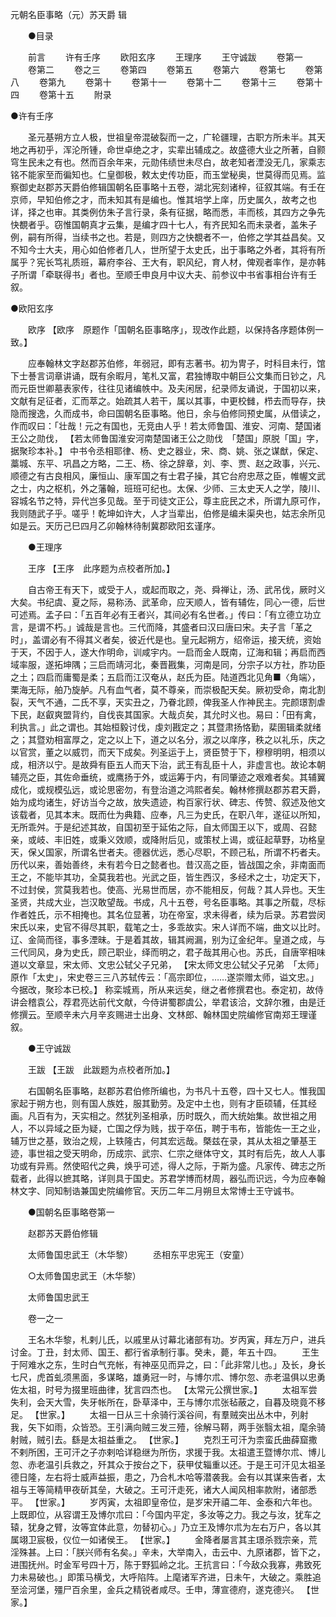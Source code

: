 <!-- { "loadSidebar": true } -->
元朝名臣事略（元）苏天爵 辑

　　●目录 

　　前言 
　　许有壬序 
　　欧阳玄序 
　　王理序 
　　王守诚跋 
　　卷第一 
　　卷第二 
　　卷之三 
　　卷第四 
　　卷第五 
　　卷第六 
　　卷第七 
　　卷第八 
　　卷第九 
　　卷第十 
　　卷第十一 
　　卷第十二 
　　卷第十三 
　　卷第十四 
　　卷第十五 
　　附录 


●许有壬序


　　圣元基朔方立人极，世祖皇帝混破裂而一之，广轮疆理，古职方所未半。其天地之再初乎，浑沦所锺，命世卓绝之才，实辈出辅成之。故盛德大业之所著，自颢穹生民未之有也。然而百余年来，元勋伟绩世未尽白，故老知者湮没无几，家乘志铭不能家至而徧知也。仁皇御极，敕太史传功臣，而玉堂秘奥，世莫得而见焉。监察御史赵郡苏天爵伯修辑国朝名臣事略十五卷，湖北宪刻诸梓，征叙其端。有壬在京师，早知伯修之才，而未知其有是编也。惟其培学上庠，历史属久，故考之也详，择之也审。其类例仿朱子言行录，条有征据，略而悉，丰而核，其四方之争先快覩者乎。窃惟国朝真才云集，是编才四十七人，有齐民知名而未录者，盖朱子例，嗣有所得，当续书之也。若是，则四方之快覩者不一，伯修之学其益昌矣。又不知今士大夫，用心如伯修者几人，世所望于太史氏，出于事略之外者，其将有所属乎？宪长笃礼质班，幕府李谷、王大有，职风纪，育人材，俾观者率作，是亦韩子所谓「牵联得书」者也。至顺壬申良月中议大夫、前参议中书省事相台许有壬叙。 

●欧阳玄序

　　欧序 【欧序　原题作「国朝名臣事略序」，现改作此题，以保持各序题体例一致。】 

　　应奉翰林文字赵郡苏伯修，年弱冠，即有志著书。初为冑子，时科目未行，馆下士諅言词章讲诵，既有余暇月，笔札又富，君独博取中朝巨公文集而日钞之，凡而元臣世卿墓表家传，往往见诸编帙中。及夫闲居，纪录师友诵说，于国初以来，文献有足征者，汇而萃之。始疏其人若干，属以其事，中更校雠，栉去而导存，抉隐而搜逸，久而成书，命曰国朝名臣事略。他日，余与伯修同预史属，从借读之，作而叹曰：「壮哉！元之有国也，无竞由人乎！若太师鲁国、淮安、河南、楚国诸王公之勋伐， 【若太师鲁国淮安河南楚国诸王公之勋伐　「楚国」原脱「国」字，据聚珍本补。】 中书令丞相耶律、杨、史之器业，宋、商、姚、张之谋猷，保定、藁城、东平、巩昌之方略，二王、杨、徐之辞章，刘、李、贾、赵之政事，兴元、顺德之有古良相风，廉恒山、康军国之有士君子操，其它台府忠荩之臣，帷幄文武之士，内之枢机，外之藩翰，班班可纪也。太保、少师、三太史天人之学，陵川、容城名节之特，异代岂多见哉。至于司徒文正公，尊主庇民之术，所谓九原可作，我则随武子乎。嗟乎！乾坤如许大，人才当辈出，伯修是编未渠央也，姑志余所见如是云。天历己巳四月乙卯翰林待制冀郡欧阳玄谨序。 

　　●王理序 

　　王序 【王序　此序题为点校者所加。】 

　　自古帝王有天下，或受于人，或起而取之，尧、舜禅让，汤、武吊伐，厥时义大矣。书纪虞、夏之际，易称汤、武革命，应天顺人，皆有辅佐，同心一德，后世可述焉。孟子曰：「五百年必有王者兴，其间必有名世者。」传曰：「有立德立功立言，是谓不朽。」诚哉是言也。三代而降，其盛者曰汉曰唐曰宋。夫子言「革之时」，盖谓必有不得其义者矣，彼近代是也。皇元起朔方，绍帝运，接天统，资始于天，不因于人，遂大作明命，训咸宇内。一启而金人既南，辽海和辑；再启而西域率服，遂拓坤隅；三启而靖河北，秦晋戡集，河南是同，分宗子以方社，胙功臣之土；四启而庸蜀是柔；五启而江汉奄从，赵氏为臣。陆道西北见角■〈角端〉，栗海无际，舶乃旋舻。凡有血气者，莫不尊亲，而崇极配天矣。厥初受命，南北割裂，天气不通，二氏不享，天实丑之，乃眷北顾，俾我圣人作神民主。完颜璟割虐下民，赵叡爽盟背约，自伐丧其国家。大哉贞矣，其允时义也。易曰：「田有禽，利执言。」此之谓也。其始桓毅讨伐，虔刘戡定之；其暨肃扬恪勤，棐圉辑柔就绪之；其暨劝相富厚之，定之以上下，道之以名分，淑之以庠序，秩之以礼乐，庆之以官赏，董之以威罚，而天下成矣。列圣运于上，贤臣赞于下，穆穆明明，相须以成，相济以宁。是故舜有臣五人而天下治，武王有乱臣十人，非虚言也。故论本朝辅亮之臣，其佐命垂统，或鹰扬于外，或运筹于内，有同肇迹之艰难者矣。其辅翼成化，或规模弘远，或论思密勿，有登治道之鸿熙者矣。翰林修撰赵郡苏君天爵，始为成均诸生，好访当今之故，放失遗迹，构百家行状、碑志、传赞、叙述及他文该载者，见其本末。既而仕为典籍、应奉，凡三为史氏，在职八年，遂征以所知，无所乖舛。于是纪述其故，自国初至于延佑之际，自太师国王以下，或周、召懿亲，或岐、丰旧姓，或秉义效顺，或降附后见，或策杖上谒，或征起草野，功格皇天，保乂国家，所谓名世者夫。德器优远，悉心尽职，不顾己私，所谓不朽者夫。历代以来，善始善终，未有若今日之懿者也。昔汉高之臣，皆战国之余，非南面而王之，不能毕其功，全莫我若也。光武之臣，皆生西汉，多经术之士，功定天下，不过封侯，赏莫我若也。使高、光易世而居，亦不能相反，何哉？其人异也。天生圣贤，共成大业，岂汉敢望哉。书成，凡十五卷，号名臣事略。其事之所载，尽标作者姓氏，示不相掩也。其名位显著，功在帝室，求未得者，续为后录。苏君尝闵宋氏以来，史官不得尽其职，载笔之士，多乖故实。宋人详而不端，曲文以比时。辽、金简而径，事多湮昧。于是着其故，辑其阙漏，别为辽金纪年。皇道之成，与三代同风，身为史氏，顾己职业，绎而明之，君子哉其用心也。苏氏，自唐宰相味道以文章显，宋太师、文忠公轼父子兄弟， 【宋太师文忠公轼父子兄弟　「太师」原作「太史」，宋史卷三三八苏轼传云：「高宗即位，……遂崇赠太师，谥文忠。」今据改，聚珍本已校。】 称栾城焉，所从来远矣，继之者修撰君也。泰定初，故侍讲会稽袁公，荐君亮达前代文献，今侍讲蜀郡虞公，举君该洽，文辞尔雅，由是迁修撰云。至顺辛未六月辛亥赐进士出身、文林郎、翰林国史院编修官南郑王理谨叙。 

　　●王守诚跋 

　　王跋 【王跋　此跋题为点校者所加。】 

　　右国朝名臣事略，赵郡苏君伯修所编也，为书凡十五卷，四十又七人。惟我国家起于朔方也，则有国人族姓，服其勤劳。及定中土也，则有才臣硕辅，任其经画。凡百有为，天实相之。然犹列圣相承，历时既久，而大统始集。故世祖之用人，不以异域之臣为疑，亡国之俘为贱，拔于卒伍，聘于韦布，皆能佐一王之业，辅万世之基，致治之规，上轶隆古，何其宏远哉。槩兹在录，其从太祖之肇基王迹，事世祖之受天明命，历成宗、武宗、仁宗之继体守文，其时有后先，故人人事功或有异焉。然使昭代之典，焕乎可述，得人之际，于斯为盛。凡家传、碑志之所载者，此得以摭其略，详则具于国史。苏君学博而材周，器弘而识远，今为应奉翰林文字、同知制诰兼国史院编修官。天历二年二月朔旦太常博士王守诚书。 

　　●国朝名臣事略卷第一 

　　赵郡苏天爵伯修辑 

　　太师鲁国忠武王（木华黎） 
　　丞相东平忠宪王（安童） 

　　○太师鲁国忠武王（木华黎） 

　　太师鲁国忠武王 

　　卷一之一 

　　王名木华黎，札剌儿氏，以戚里从讨幕北诸部有功。岁丙寅，拜左万户，进兵讨金。丁丑，封太师、国王、都行省承制行事。癸未，薨，年五十四。 
　　王生于阿难水之东，生时白气充帐，有神巫见而异之，曰：「此非常儿也。」及长，身长七尺，虎首虬须黑面，多谋略，雄勇冠一时，与博尔朮、博尔忽、赤老温俱以忠勇佐太祖，时号为掇里班曲律，犹言四杰也。 【太常元公撰世家。】 
　　太祖军尝失利，会天大雪，失牙帐所在，卧草泽中，王与博尔朮张毡蔽之，自暮及晓竟不移足。 【世家。】 
　　太祖一日从三十余骑行溪谷间，有羣贼突出丛木中，列射我，矢下如雨，众皆恐。王引满向贼三发三殪，徐解马鞯，两手张翳太祖，麾余骑射贼，贼引去。繇是太祖益重之。 【世家。】 
　　克烈王可汗为柰蛮氏曲薛窟撒不剌所困，王可汗之子亦剌哈详稳继为所伤，求援于我。太祖遣王暨博尔朮、博儿忽、赤老温引兵救之，歼其众于按台之下，获甲仗辎重以还。于是王可汗见太祖圣德日隆，左右将士威声益振，患之，乃合札木哈等潜袭我。会有以其谋来告者，太祖与王等简精甲夜斫其垒，大破之。王可汗走死，诸大人闻风相率款附，诸部悉平。 【世家。】 
　　岁丙寅，太祖即皇帝位，是岁宋开禧二年、金泰和六年也。上既即位，从容谓王及博尔朮曰：「今国内平定，多汝等之力。我之与汝，犹车之辕，犹身之臂，汝等宜体此意，勿替初心。」乃立王及博尔朮为左右万户，各以其属翊卫宸极，仪位一如诸侯王。 【世家。】 
　　金降者屡言其主璟杀戮宗亲，荒淫殊甚。上曰：「朕兴师有名矣。」辛未，大举南入，击云中、九原诸郡，皆下之，进围抚州。时金军号四十万，陈于野狐岭之北。王抗言曰：「今敌众我寡，弗致死力未易破也。」即策马横戈，大呼陷阵。上麾诸军齐进，日未午，大破之。乘胜追至浍河堡，殭尸百余里，金兵之精锐者咸尽。壬申，薄宣德府，遂克德兴。 【世家。】 
